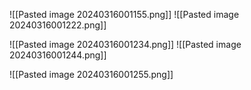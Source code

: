 ![[Pasted image 20240316001155.png]]    ![[Pasted image 20240316001222.png]]

![[Pasted image 20240316001234.png]]    ![[Pasted image 20240316001244.png]]

![[Pasted image 20240316001255.png]]

